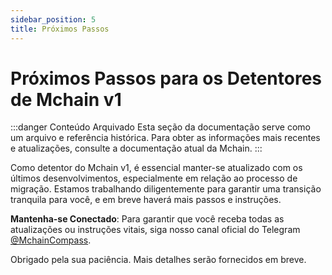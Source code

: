```yaml
---
sidebar_position: 5
title: Próximos Passos
---
```


# Próximos Passos para os Detentores de Mchain v1

:::danger Conteúdo Arquivado
Esta seção da documentação serve como um arquivo e referência histórica. Para obter as informações mais recentes e atualizações, consulte a documentação atual da Mchain.
:::

Como detentor do Mchain v1, é essencial manter-se atualizado com os últimos desenvolvimentos, especialmente em relação ao processo de migração. Estamos trabalhando diligentemente para garantir uma transição tranquila para você, e em breve haverá mais passos e instruções.

**Mantenha-se Conectado**: Para garantir que você receba todas as atualizações ou instruções vitais, siga nosso canal oficial do Telegram [@MchainCompass](https://t.me/MchainCompass).

Obrigado pela sua paciência. Mais detalhes serão fornecidos em breve.
